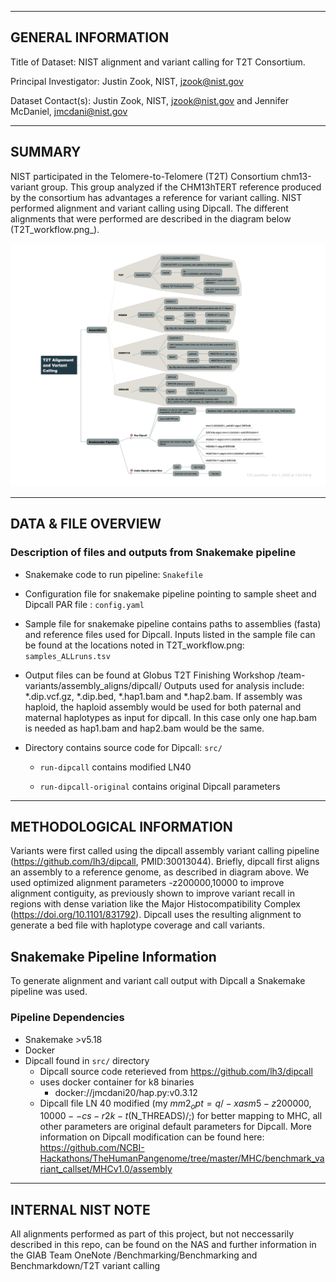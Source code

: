-------------------
GENERAL INFORMATION
-------------------

Title of Dataset: NIST alignment and variant calling for T2T Consortium.

Principal Investigator: Justin Zook, NIST, jzook@nist.gov

Dataset Contact(s): Justin Zook, NIST, jzook@nist.gov and Jennifer McDaniel, jmcdani@nist.gov

--------------------------
SUMMARY
--------------------------

NIST participated in the Telomere-to-Telomere (T2T) Consortium chm13-variant group. 
This group analyzed if the CHM13hTERT reference produced by the consortium has advantages 
a reference for variant calling.  NIST performed alignment and variant calling using Dipcall. 
The different alignments that were performed are described in the diagram below (T2T_workflow.png_). 

![Benchmarking Summary](T2T_workflow.png)

--------------------
DATA & FILE OVERVIEW
--------------------
### Description of files and outputs from Snakemake pipeline

- Snakemake code to run pipeline: `Snakefile`

- Configuration file for snakemake pipeline pointing to sample sheet and Dipcall PAR file : `config.yaml`

- Sample file for snakemake pipeline contains paths to assemblies (fasta) and  reference files used for Dipcall. Inputs listed in the sample file can be found at the locations noted in T2T_workflow.png: `samples_ALLruns.tsv`

- Output files can be found at Globus T2T Finishing Workshop /team-variants/assembly_aligns/dipcall/  Outputs used for analysis include: *.dip.vcf.gz, *.dip.bed, *.hap1.bam and *.hap2.bam. If assembly was haploid, the haploid assembly would be used for both paternal and maternal haplotypes as input for dipcall. In this case only one hap.bam is needed as hap1.bam and hap2.bam would be the same. 

- Directory contains source code for Dipcall: `src/`

	- `run-dipcall` contains modified LN40
	
	- `run-dipcall-original` contains original Dipcall parameters

--------------------------
METHODOLOGICAL INFORMATION
--------------------------
Variants were first called using the dipcall assembly variant calling pipeline (https://github.com/lh3/dipcall, PMID:30013044). Briefly, dipcall first aligns an assembly to a reference genome, as described in diagram above. We used optimized alignment parameters -z200000,10000 to improve alignment contiguity, as previously shown to improve variant recall in regions with dense variation like the Major Histocompatibility Complex (https://doi.org/10.1101/831792). Dipcall uses the resulting alignment to generate a bed file with haplotype coverage and call variants.

## Snakemake Pipeline Information

To generate alignment and variant call output with Dipcall a Snakemake pipeline was used. 

### Pipeline Dependencies
- Snakemake >v5.18
- Docker
- Dipcall found in `src/` directory
  - Dipcall source code reterieved from https://github.com/lh3/dipcall
  - uses docker container for k8 binaries
  	- docker://jmcdani20/hap.py:v0.3.12 
  - Dipcall file LN 40 modified (my $mm2_opt = q/-xasm5 -z200000,10000 --cs -r2k -t$(N_THREADS)/;) 
    for better mapping to MHC, all other parameters are original default parameters for Dipcall.
    More information on Dipcall modification can be found here: https://github.com/NCBI-Hackathons/TheHumanPangenome/tree/master/MHC/benchmark_variant_callset/MHCv1.0/assembly

--------------------------
INTERNAL NIST NOTE
--------------------------
All alignments performed as part of this project, but not neccessarily described in this repo, can be found on the NAS and further information in the GIAB Team OneNote /Benchmarking/Benchmarking and Benchmarkdown/T2T variant calling